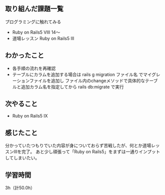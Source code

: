 ## 取り組んだ課題一覧
プログラミングに触れてみる
- Ruby on Rails5 VIII 14～
- 道場レッスン Ruby on Rails5 III

## わかったこと
- 各手順の流れを再確認
- テーブルにカラムを追加する場合は
rails g migration ファイル名
でマイグレーションファイルを追加し
ファイル内のchangeメソッドで具体的なテーブルと追加カラム名を指定してから
rails db:migrate
で実行

## 次やること
- Ruby on Rails5 IX

## 感じたこと
分かっていたつもりでいた内容が身についておらず苦戦したが、何とか道場レッスンIIIを完了。
あと少し頑張って「Ruby on Rails5」をまずは一通りインプットしてしまいたい。

## 学習時間
3h（計50.0h）
